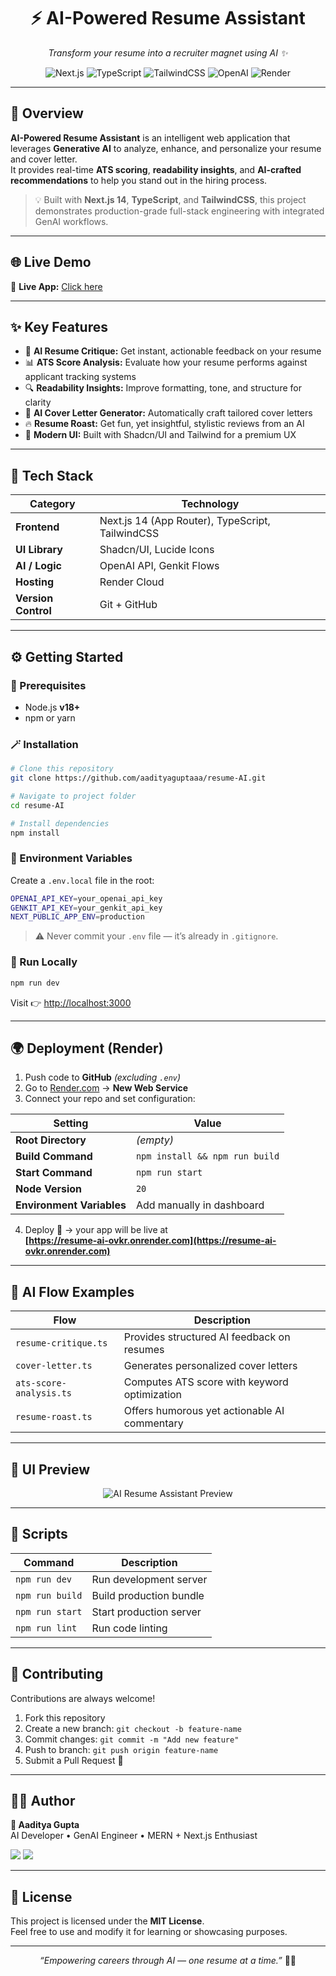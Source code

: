 <h1 align="center">⚡ AI-Powered Resume Assistant</h1>

<p align="center">
  <em>Transform your resume into a recruiter magnet using AI ✨</em>
</p>

<p align="center">
  <img src="https://img.shields.io/badge/Next.js-14-black?style=for-the-badge&logo=nextdotjs" alt="Next.js" />
  <img src="https://img.shields.io/badge/TypeScript-3178C6?style=for-the-badge&logo=typescript&logoColor=white" alt="TypeScript" />
  <img src="https://img.shields.io/badge/TailwindCSS-38B2AC?style=for-the-badge&logo=tailwindcss&logoColor=white" alt="TailwindCSS" />
  <img src="https://img.shields.io/badge/OpenAI-412991?style=for-the-badge&logo=openai&logoColor=white" alt="OpenAI" />
  <img src="https://img.shields.io/badge/Deployed%20on-Render-46E3B7?style=for-the-badge&logo=render&logoColor=black" alt="Render" />
</p>

---

## 🚀 Overview

**AI-Powered Resume Assistant** is an intelligent web application that leverages **Generative AI** to analyze, enhance, and personalize your resume and cover letter.  
It provides real-time **ATS scoring**, **readability insights**, and **AI-crafted recommendations** to help you stand out in the hiring process.

> 💡 Built with **Next.js 14**, **TypeScript**, and **TailwindCSS**, this project demonstrates production-grade full-stack engineering with integrated GenAI workflows.

---

## 🌐 Live Demo

🔗 **Live App:** [Click here](https://resume-ai-ovkr.onrender.com)  

---

## ✨ Key Features

- 🧠 **AI Resume Critique:** Get instant, actionable feedback on your resume  
- 📊 **ATS Score Analysis:** Evaluate how your resume performs against applicant tracking systems  
- 🔍 **Readability Insights:** Improve formatting, tone, and structure for clarity  
- 💼 **AI Cover Letter Generator:** Automatically craft tailored cover letters  
- 🔥 **Resume Roast:** Get fun, yet insightful, stylistic reviews from an AI  
- 🎨 **Modern UI:** Built with Shadcn/UI and Tailwind for a premium UX  

---

## 🧩 Tech Stack

| Category | Technology |
|-----------|-------------|
| **Frontend** | Next.js 14 (App Router), TypeScript, TailwindCSS |
| **UI Library** | Shadcn/UI, Lucide Icons |
| **AI / Logic** | OpenAI API, Genkit Flows |
| **Hosting** | Render Cloud |
| **Version Control** | Git + GitHub |

---

## ⚙️ Getting Started

### 🧰 Prerequisites
- Node.js **v18+**
- npm or yarn

### 🪄 Installation

```bash
# Clone this repository
git clone https://github.com/aadityaguptaaa/resume-AI.git

# Navigate to project folder
cd resume-AI

# Install dependencies
npm install
```

### 🔐 Environment Variables

Create a `.env.local` file in the root:

```bash
OPENAI_API_KEY=your_openai_api_key
GENKIT_API_KEY=your_genkit_api_key
NEXT_PUBLIC_APP_ENV=production
```

> ⚠️ Never commit your `.env` file — it’s already in `.gitignore`.

### 🧠 Run Locally

```bash
npm run dev
```

Visit 👉 [http://localhost:3000](http://localhost:3000)

---

## 🌍 Deployment (Render)

1. Push code to **GitHub** *(excluding `.env`)*  
2. Go to [Render.com](https://render.com) → **New Web Service**  
3. Connect your repo and set configuration:

| Setting | Value |
|----------|--------|
| **Root Directory** | *(empty)* |
| **Build Command** | `npm install && npm run build` |
| **Start Command** | `npm run start` |
| **Node Version** | `20` |
| **Environment Variables** | Add manually in dashboard |

4. Deploy 🚀 → your app will be live at  
   **[https://resume-ai-ovkr.onrender.com](https://resume-ai-ovkr.onrender.com)**

---

## 🧠 AI Flow Examples

| Flow | Description |
|------|--------------|
| `resume-critique.ts` | Provides structured AI feedback on resumes |
| `cover-letter.ts` | Generates personalized cover letters |
| `ats-score-analysis.ts` | Computes ATS score with keyword optimization |
| `resume-roast.ts` | Offers humorous yet actionable AI commentary |

---

## 📸 UI Preview

<p align="center">
  <img src="https://via.placeholder.com/1000x500?text=AI+Resume+Assistant+UI+Preview" alt="AI Resume Assistant Preview" />
</p>

---

## 🧰 Scripts

| Command | Description |
|----------|-------------|
| `npm run dev` | Run development server |
| `npm run build` | Build production bundle |
| `npm run start` | Start production server |
| `npm run lint` | Run code linting |

---

## 🤝 Contributing

Contributions are always welcome!  
1. Fork this repository  
2. Create a new branch: `git checkout -b feature-name`  
3. Commit changes: `git commit -m "Add new feature"`  
4. Push to branch: `git push origin feature-name`  
5. Submit a Pull Request 🚀  

---

## 🧑‍💻 Author

**👋 Aaditya Gupta**  
AI Developer • GenAI Engineer • MERN + Next.js Enthusiast  

<p>
<a href="https://github.com/aadityaguptaaa"><img src="https://img.shields.io/badge/GitHub-171515?style=for-the-badge&logo=github&logoColor=white" /></a>
<a href="https://www.linkedin.com/in/aadityaguptaaa"><img src="https://img.shields.io/badge/LinkedIn-0077B5?style=for-the-badge&logo=linkedin&logoColor=white" /></a>
</p>

---

## 🪪 License

This project is licensed under the **MIT License**.  
Feel free to use and modify it for learning or showcasing purposes.

---

<p align="center">
  <em>“Empowering careers through AI — one resume at a time.”</em> 🧠💼
</p>
